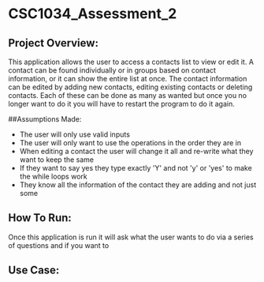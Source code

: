 # CSC1034_Assessment_2


## Project Overview:
This application allows the user to access a contacts list to view or edit it.
A contact can be found individually or in groups based on contact information, or it can show the entire list at once.
The contact information can be edited by adding new contacts, editing existing contacts or deleting contacts.
Each of these can be done as many as wanted but once you no longer want to do it you will have to restart the program to do it again.

##Assumptions Made:
* The user will only use valid inputs
* The user will only want to use the operations in the order they are in 
* When editing a contact the user will change it all and re-write what they want to keep the same
* If they want to say yes they type exactly 'Y' and not 'y' or 'yes' to make the while loops work
* They know all the information of the contact they are adding and not just some

## How To Run:
Once this application is run it will ask what the user wants to do via a series of questions and if you want to 

## Use Case: